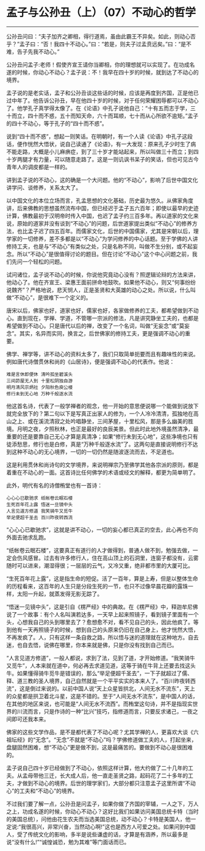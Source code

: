 # 孟子与公孙丑（上）（07）不动心的哲学

------

公孙丑问曰：“夫子加齐之卿相，得行道焉，虽由此霸王不异矣。如此，则动心否乎？”孟子曰：“否！我四十不动心。”曰：“若是，则夫子过孟贲远矣。”曰：“是不难，告子先我不动心。”

公孙丑问孟子:老师！假使齐宣王请你当卿相，你的理想就可以实现了。在功成名遂的时候，你动心不动心？孟子说：不！我早在四十岁的时候，就到达了不动心的境界。

孟子说的是老实话，孟子和公孙丑谈这些话的时候，应该是再度到齐国，正是他已过中年了。他告诉公孙丑，早在他四十岁的时候，对于任何荣耀困辱都可以不动心了。他学孔子真学得太像了。在《论语》中孔子说他自己：“十有五而志于学，三十而立，四十而不惑，五十而知天命，六十而耳顺，七十而从心所欲不逾矩。”孟子的四十不动心，等于孔子的“四十而不惑”。

说到“四十而不惑”，想起一则笑话。在明朝时，有一个人读《论语》中孔子这段话，便作恍然大悟状，说自己读通了《论语》，有一大发现：原来孔子少时生了病不能走路，大概是小儿麻痹症，到了三十岁才能站起来，所以叫做三十而立；到四十岁两腿才有力量，可以随意走路了。这是一则讥讽书呆子的笑话，但也可见古今青年人的调皮都是一样的。

讲到孟子说的不动心，这的确是一个大问题。他的“不动心”，影响了后世中国文化讲学问、谈修养，关系太大了。

以中国文化的本位立场而言，孔孟思想的文化基础，历史最为悠久。从佛家角度讲，后来佛教的思想虽然流布中国，但已经迟于孟子五六百年；即使以最早的史迹计算，佛教最初于汉明帝时传入中国，也迟了孟子约三百多年。再以道家的文化来说，原始的道家并没有谈到“不动心”的问题，后世道家提出类似“不动心”的修养方法，也比孟子迟了四五百年。而儒家文化，后世的中国儒家，尤其是宋朝以后，理学家的一切修养，差不多都是以“不动心”为学问修养的中心话题。至于学佛的人讲修持工夫，也是与“不动心”有类似之处，只是名称不同，叫做不生分别，或不起妄念。所以“不动心”是很值得讨论的题目。但在讨论“不动心”这个中心问题之前，我们先问一个轻松的问题。

试问诸位，孟子说不动心的时候，你说他究竟动心没有？照逻辑论辩的方法来讲，他动心了。他在齐宣王、梁惠王面前拼命地鼓吹。如果他不动心，则又“何事纷纷说魏齐”？严格地说，悲天悯人，正是圣贤和大英雄的动心之处。所以说，什么叫做“不动心”，是很难下一个定义的。

唐宋以后，佛家也好，道家也好，儒家也好，各家做修养的工夫，都希望做到不动心。直到现在，学禅、学道，不管哪一宗派的修法，凡是讲究静坐工夫的，也都是希望做到不动心。只是唐代以后的禅，改变了一个名词，叫做“无妄念”或“莫妄念”。其实，名异而实同，换言之，后世佛家的修持工夫，更是强调不动心的重要。

佛学、禅学等，讲不动心的资料太多了，我们只取简单扼要而且有趣味性的来说。例如唐代诗僧贯休和尚的《山居诗》，便是强调不动心的代表作。他说：
```
难是言休即便休 清吟孤坐碧溪头
三间茆屋无人到 十里松阴独自游
明月清风宗炳社 夕阳秋色庾公楼
修行未到无心地 万种千般逐水流
```
他这首名诗，代表了一般学禅者的观念，他一开始的意思便说哪一个能做到说放下就完全放下的？第二句以下是写真正出家人的修为，一个人冷冷清清，孤独地在高山之上、或在溪流清寂之处吟唱静坐，三间茅屋，十里松风，那是多么幽美的胜境。月明之夜，夕照秋林，也正是最好的良辰美景。但此时此地外境虽然清净，最重要的还是要靠自己无心才算是真清净；如果“修行未到无心地”，这些净境也只有徒添愁思，修行也是白修，真是“万种千般逐水流”了。这两句是直接说明修行不达到这种不动心的无心境界，一切的一切仍然是随波逐流而去，不足道也。

这是利用贯休和尚诗句的文学境界，来说明禅宗乃至佛学其他各宗派的原则，都是着重在不动心的一面。这首诗比任何佛学的术语或经文的解释，都更为简单明了。

此外，明代有名的诗僧栯堂也有一首诗：
```
心心心已歇驰求 纸帐卷云眠石楼
生死百年花上露 悟迷一旦镜中头
人言见道方修道 我笑骑牛又觅牛
举足便超千圣去 百川昨夜转西流
```
“心心心已歇驰求”，这就是讲不动心，一切的妄心都已真正的空去，此心再也不向外面去驰求乱跑。

“纸帐卷云眠石楼”，这要真正有道行的人才做得到，普通人做不到，勉强去做，一定会伤风感冒。过去有许多修行人，住在高山顶上的石洞里，连窗子都没有，云雾随时可以进来，潮湿得很；一层层的云气，又冷又重，绝非都市里的大厦可比。

“生死百年花上露”，这是指生命的短促。活了一百年，算是上寿，但是以整体生命的历程看来，这百年的人生只是分段生死的一节，也只不过像早晨花瓣的露珠一样，太阳一升起，就蒸发得无影无踪了。

“悟迷一见镜中头”，这是引自《楞严经》中的典故。在《楞严经》中，释迦牟尼佛说了一个故事：有个人名叫演若达多，一天早上起来照镜子，看到镜子里面有一个头，心想我自己的头到哪里去了？愈想愈不对，看不见自己的头，因此他疯了。等到他有一天再照镜子的时候，想到自己的头原来仍旧在自己身上，他才恍然大悟，不再发疯了。人，只有这样一条自救之路，所以悟与迷的道理就在这种地方。自去迷，也自去悟，说佛在哪里，你本来就是佛，只是你没有找到自己而已。

“人言见道方修道”，一般人都说，求到了法，见到了道，才开始修道。“我笑骑牛又觅牛”，人本来就在道中，何必再去求道见道，这等于骑在牛背上还要去找这头牛。如果懂得骑牛觅牛是错误的，那么“举足便超千圣去”，一下子就超过了儒、释、道三教的圣人境界，自己自然就是一个平平实实的本来人了。“百川昨夜转西流”，这是倒过来说的。以前中国人说“天上众星皆拱北，人间无水不流东”，天上的众星都是拱卫着北斗星，这是不错的。至于“人间无水不流东”，是中国人的话，在其他的地区来说，也可能是“人间无水不流西”。而栯堂这句诗，并不是指现实世界的川流而言，只是作诗的一种“比兴”技巧，指修道而言，只要反求诸己，一夜之间即可还我本来。

佛家的这些文学作品，是不是都代表了不动心呢？尤其学禅的人，更喜欢大谈《六祖坛经》的“无念”。“无念”不就是“不动心”吗？学佛修道做工夫的人，打起坐来，盘腿固然困难，想“不动心”更是做不到，这是最痛苦的。要做到不动心是很困难的。

孟子说自己四十岁已经做到了不动心，依照这样计算，他大约做了二十几年的工夫。从孟母带他三迁，长大成人后，他一直走圣贤之路，起码花了二十多年的工夫，才做到不动心的境界。后世的理学家们，大部分都只注意孟子这里所谓“不动心”的工夫和“不动心”的境界。

不过我们要了解一点，公孙丑是问孟子，如果你做了齐国的宰辅，一人之下，万人之上，功成名遂的时候，你动心不动心？这好比我们如果访问美国总统卡特（当时的美国总统），问他由花生农夫而当选美国总统，动不动心？卡特是美国人，他一定说:“我很高兴，非常兴奋，当然动心啊!”这也是西方人可爱之处。如果问到中国人，受了传统文化的影响，多半是说些谦虚的话，才算是有涵养，所以最多是说“没有什么!”“诚惶诚恐，勉为其难”等门面话而已。

